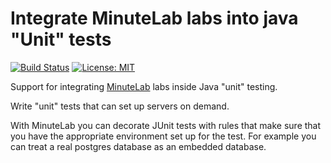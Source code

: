 # Integrate MinuteLab labs into java "Unit" tests

[![Build Status](https://travis-ci.org/minutelab/java-mlab.svg?branch=develop)](https://travis-ci.org/minutelab/java-mlab)
[![License: MIT](https://img.shields.io/badge/License-MIT-yellow.svg)](https://opensource.org/licenses/MIT)

Support for integrating [MinuteLab](http://minutelab.io) labs inside Java "unit" testing.

Write "unit" tests that can set up servers on demand.

With MinuteLab you can decorate JUnit tests with rules that make sure that you have the appropriate
environment set up for the test. For example you can treat a real postgres database as an embedded database.
